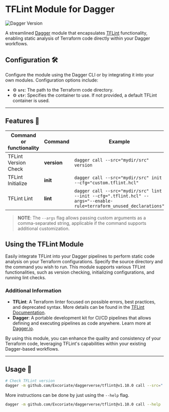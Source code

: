 # TFLint Module for Dagger

![Dagger Version](https://img.shields.io/badge/dagger%20version-%3E=0.10.0-0f0f19.svg?style=flat-square)

A streamlined [Dagger](https://dagger.io) module that encapsulates [TFLint](https://github.com/terraform-linters/tflint) functionality, enabling static analysis of Terraform code directly within your Dagger workflows.

## Configuration 🛠️

Configure the module using the Dagger CLI or by integrating it into your own modules. Configuration options include:

* ⚙️ **`src`**: The path to the Terraform code directory.
* ⚙️ **`ctr`**: Specifies the container to use. If not provided, a default TFLint container is used.

---

## Features 🎨

| Command or functionality | Command    | Example                                                                                                   | Status |
|--------------------------|------------|-----------------------------------------------------------------------------------------------------------|--------|
| TFLint Version Check     | **version**| `dagger call --src="mydir/src" version`                                                                   | ✅      |
| TFLint Initialize        | **init**   | `dagger call --src="mydir/src" init --cfg="custom.tflint.hcl"`                                            | ✅      |
| TFLint Lint              | **lint**   | `dagger call --src="mydir/src" lint --init --cfg=".tflint.hcl" --args="--enable-rule=terraform_unused_declarations"` | ✅      |

> **NOTE**: The `--args` flag allows passing custom arguments as a comma-separated string, applicable if the command supports additional customization.

## Using the TFLint Module

Easily integrate TFLint into your Dagger pipelines to perform static code analysis on your Terraform configurations. Specify the source directory and the command you wish to run. This module supports various TFLint functionalities, such as version checking, initializing configurations, and running lint checks.

### Additional Information

* **TFLint**: A Terraform linter focused on possible errors, best practices, and deprecated syntax. More details can be found in the [TFLint Documentation](https://github.com/terraform-linters/tflint).
* **Dagger**: A portable development kit for CI/CD pipelines that allows defining and executing pipelines as code anywhere. Learn more at [Dagger.io](https://dagger.io).

By using this module, you can enhance the quality and consistency of your Terraform code, leveraging TFLint's capabilities within your existing Dagger-based workflows.

---

## Usage 🚀

```bash
# Check TFLint version
dagger -m github.com/Excoriate/daggerverse/tflint@v1.10.0 call --src="../test/tflint/tf-module-1" run-lint --init --cfg=".tflint.hcl"
````

More instructions can be done by just using the `--help` flag.



```bash
dagger -m github.com/Excoriate/daggerverse/tflint@v1.10.0 call --help
```
